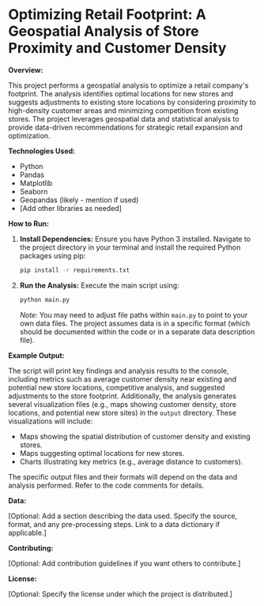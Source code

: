 # Optimizing Retail Footprint: A Geospatial Analysis of Store Proximity and Customer Density

**Overview:**

This project performs a geospatial analysis to optimize a retail company's footprint.  The analysis identifies optimal locations for new stores and suggests adjustments to existing store locations by considering proximity to high-density customer areas and minimizing competition from existing stores.  The project leverages geospatial data and statistical analysis to provide data-driven recommendations for strategic retail expansion and optimization.


**Technologies Used:**

* Python
* Pandas
* Matplotlib
* Seaborn
* Geopandas (likely -  mention if used)
* [Add other libraries as needed]


**How to Run:**

1. **Install Dependencies:**  Ensure you have Python 3 installed.  Navigate to the project directory in your terminal and install the required Python packages using pip:

   ```bash
   pip install -r requirements.txt
   ```

2. **Run the Analysis:** Execute the main script using:

   ```bash
   python main.py
   ```

   *Note:*  You may need to adjust file paths within `main.py` to point to your own data files.  The project assumes data is in a specific format (which should be documented within the code or in a separate data description file).


**Example Output:**

The script will print key findings and analysis results to the console, including metrics such as average customer density near existing and potential new store locations, competitive analysis, and suggested adjustments to the store footprint.  Additionally, the analysis generates several visualization files (e.g., maps showing customer density, store locations, and potential new store sites) in the `output` directory.  These visualizations will include:

* Maps showing the spatial distribution of customer density and existing stores.
* Maps suggesting optimal locations for new stores.
* Charts illustrating key metrics (e.g., average distance to customers).

The specific output files and their formats will depend on the data and analysis performed.  Refer to the code comments for details.


**Data:**

[Optional: Add a section describing the data used. Specify the source, format, and any pre-processing steps.  Link to a data dictionary if applicable.]


**Contributing:**

[Optional: Add contribution guidelines if you want others to contribute.]


**License:**

[Optional: Specify the license under which the project is distributed.]